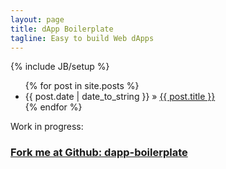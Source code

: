 ```yaml
---
layout: page
title: dApp Boilerplate
tagline: Easy to build Web dApps
---
```

{% include JB/setup %}



<ul class="posts">
  {% for post in site.posts %}
    <li><span>{{ post.date | date_to_string }}</span> &raquo; <a href="{{ BASE_PATH }}{{ post.url }}">{{ post.title }}</a></li>
  {% endfor %}
</ul>

Work in progress:
<h3><a href="https://github.com/csantanapr/dapp-boilerplate" target="_blank">Fork me at Github: dapp-boilerplate</a></h3>




